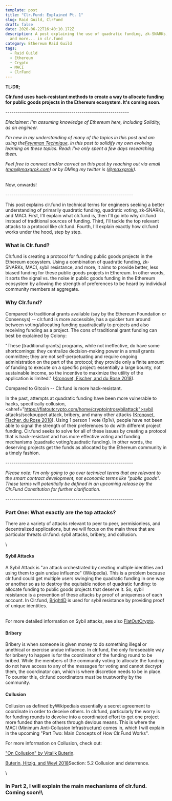 ```yaml
---
template: post
title: "Clr.Fund: Explained Pt. 1"
slug: Raid Guild, ClrFund
draft: false
date: 2020-06-22T16:40:10.172Z
description: A post explaining the use of quadratic funding, zk-SNARKs, MACI,
  and more... in clr.fund
category: Ethereum Raid Guild
tags:
  - Raid Guild
  - Ethereum
  - Crypto
  - MACI
  - ClrFund
---
```

<strong>TL:DR;

Clr.fund uses hack-resistant methods to create a way to allocate funding for public goods projects in the Ethereum ecosystem. It's coming soon.</strong>

\------------------------------------------------------------

<em>Disclaimer: I'm assuming knowledge of Ethereum here, including Solidity, as an engineer.

I'm new in my understanding of many of the topics in this post and am using the<a href="https://www.maxgrok.com/posts/one-hundred-and-eighteenth-post/">Feynman Technique</a>. in this post to solidify my own evolving learning on these topics. Read: I've only spent a few days researching them.

Feel free to connect and/or correct on this post by reaching out via email (<a href="mailto: max@maxgrok.com>">max@maxgrok.com</a>) or by DMing my twitter is (<a href="https://www.twitter.com/maxxgrok/">@maxxgrok</a>).</em><br/><br/>

Now, onwards!

\--------------------------------------------------------------

This post explains clr.fund in technical terms for engineers seeking a better understanding of primarily quadratic funding, quadratic voting, zk-SNARKs, and MACI. First, I'll explain what clr.fund is, then I'll go into why clr.fund instead of traditional sources of funding. Third, I'll tackle the top relevant attacks to a protocol like clr.fund. Fourth, I'll explain exactly how clr.fund works under the hood, step by step.

<h3>What is Clr.fund?</h3>

<p>Clr.fund is creating a protocol for funding public goods projects in the Ethereum ecosystem. Using a combination of quadratic funding, zk-SNARKs, MACI, sybil resistance, and more, it aims to provide better, less biased funding for these public goods projects in Ethereum. In other words, it sorts the signal vs. the noise in public goods funding in the Ethereum ecosystem by allowing the strength of preferences to be heard by individual community members at aggregate.</p>

<h3>Why Clr.fund?</h3>

<p>Compared to traditional grants available (say by the Ethereum Foundation or Consensys) -- clr.fund is more accessible, has a quicker turn around between voting/allocating funding quadratically to projects and also receiving funding as a project. The cons of traditional grant funding can best be explained by Colony:

"These \[traditional grants] programs, while not ineffective, do have some shortcomings: they centralize decision-making power in a small grants committee; they are not self-perpetuating and require ongoing administration on the part of the protocol; they provide only a finite amount of funding to execute on a specific project: essentially a large bounty, not sustainable income, so the incentive to maximize the utility of the application is limited." (<a href="https://colony.io/budgetbox.pdf">Kronovet, Fischer, and du Rose 2018</a>).

Compared to Gitcoin -- Clr.fund is more hack-resistant.

In the past, attempts at quadratic funding have been more vulnerable to hacks, specifically collusion,<ahref="https://flatoutcrypto.com/home/cryptointrosybilattack">sybil attacks/sockpuppet attack</a>, bribery, and many other attacks (<a href="https://colony.io/budgetbox.pdf">Kronovet, Fischer, du Rose 2018</a>). Using 1 person 1 vote (1p1v), people have not been able to signal the strength of their preferences to do with different project funding. Clr.fund seeks to solve for all of these issues by creating a protocol that is hack-resistant and has more effective voting and funding mechanisms (quadratic voting/quadratic funding). In other words, the deserving projects get the funds as allocated by the Ethereum community in a timely fashion.</p>

\--------------------------------------------------------------

<em>Please note: I'm only going to go over technical terms that are relevant to the smart contract development, not economic terms like "public goods". These terms will potentially be defined in an upcoming release by the Clr.Fund Constitution for further clarification.</em>

\--------------------------------------------------------------

<h3>Part One: What exactly are the top attacks?</h3>

<p>There are a variety of attacks relevant to peer to peer, permisionless, and decentralized applications, but we will focus on the main three that are particular threats clr.fund: sybil attacks, bribery, and collusion.</p>

\
<h4>Sybil Attacks</h4>

<p>A Sybil Attack is "an attack orchestrated by creating multiple identities and using them to gain undue influence" (<ahref="https://en.wikipedia.org/wiki/Sybil_attack">Wikipedia</a>). This is a problem because clr.fund could get multiple users swinging the quadratic funding in one way or another so as to destroy the equitable notion of quadratic funding: to allocate funding to public goods projects that deserve it. So, sybil resistance is a prevention of these attacks by proof of uniqueness of each account. In Clr.fund, <a href="www.brightid.org/">BrightID</a> is used for sybil resistance by providing proof of unique identities.

<br/>For more detailed information on Sybil attacks, see also <a href="https://flatoutcrypto.com/home/cryptointrosybilattack">FlatOutCrypto</a>.

</p>

<h4>Bribery</h4>

<p>Bribery is when someone is given money to do something illegal or unethical or exercise undue influence. In clr.fund, the only foreseeable way for bribery to happen is for the coordinator of the funding round to be bribed. While the members of the community voting to allocate the funding do not have access to any of the messages for voting and cannot decrypt them, the coordinator can, which is where discretion needs to be in place. To counter this, clr.fund coordinators must be trustworthy by the community.</p>



<h4>Collusion</h4>

<p>Collusion as defined by<ahref="https://en.wikipedia.org/wiki/Collusion">Wikipedia</a>is essentially a secret agreement to coordinate in order to deceive others. In clr.fund, particularly the worry is for funding rounds to devolve into a coordinated effort to get one project more funded than the others through devious means. This is where the MACI (Minimum Anti-Collusion Infrastructure) comes in, which I will explain in the upcoming "Part Two: Main Concepts of How Clr.Fund Works".

<br/>

For more information on Collusion, check out:<br/>

<a href="">"On Collusion" by Vitalik Buterin</a>.<br/>

<a href="https://papers.ssrn.com/sol3/papers.cfm?abstract_id=3243656">Buterin, Hitzig, and Weyl 2018</a>Section: 5.2 Collusion and deterrence.

</p>

\
<h3>In Part 2, I will explain the main mechanisms of clr.fund. Coming soon!\
</h3>